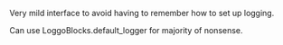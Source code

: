 Very mild interface to avoid having to remember how to set up logging.

Can use LoggoBlocks.default_logger for majority of nonsense.
